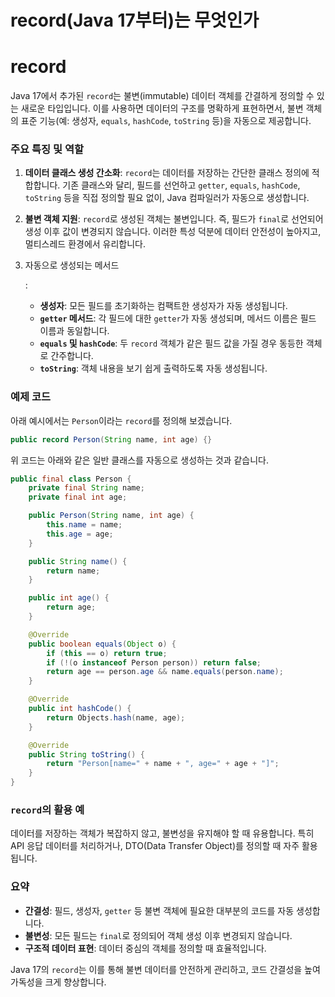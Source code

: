 # record(Java 17부터)는 무엇인가 

# record

Java 17에서 추가된 `record`는 불변(immutable) 데이터 객체를 간결하게 정의할 수 있는 새로운 타입입니다. 이를 사용하면 데이터의 구조를 명확하게 표현하면서, 불변 객체의 표준 기능(예: 생성자, `equals`, `hashCode`, `toString` 등)을 자동으로 제공합니다.

### 주요 특징 및 역할

1. **데이터 클래스 생성 간소화**: `record`는 데이터를 저장하는 간단한 클래스 정의에 적합합니다. 기존 클래스와 달리, 필드를 선언하고 `getter`, `equals`, `hashCode`, `toString` 등을 직접 정의할 필요 없이, Java 컴파일러가 자동으로 생성합니다.

2. **불변 객체 지원**: `record`로 생성된 객체는 불변입니다. 즉, 필드가 `final`로 선언되어 생성 이후 값이 변경되지 않습니다. 이러한 특성 덕분에 데이터 안전성이 높아지고, 멀티스레드 환경에서 유리합니다.

3. 자동으로 생성되는 메서드

   :

   - **생성자**: 모든 필드를 초기화하는 컴팩트한 생성자가 자동 생성됩니다.
   - **`getter` 메서드**: 각 필드에 대한 `getter`가 자동 생성되며, 메서드 이름은 필드 이름과 동일합니다.
   - **`equals` 및 `hashCode`**: 두 `record` 객체가 같은 필드 값을 가질 경우 동등한 객체로 간주합니다.
   - **`toString`**: 객체 내용을 보기 쉽게 출력하도록 자동 생성됩니다.

### 예제 코드

아래 예시에서는 `Person`이라는 `record`를 정의해 보겠습니다.

```java
public record Person(String name, int age) {}
```

위 코드는 아래와 같은 일반 클래스를 자동으로 생성하는 것과 같습니다.

```java
public final class Person {
    private final String name;
    private final int age;

    public Person(String name, int age) {
        this.name = name;
        this.age = age;
    }

    public String name() {
        return name;
    }

    public int age() {
        return age;
    }

    @Override
    public boolean equals(Object o) {
        if (this == o) return true;
        if (!(o instanceof Person person)) return false;
        return age == person.age && name.equals(person.name);
    }

    @Override
    public int hashCode() {
        return Objects.hash(name, age);
    }

    @Override
    public String toString() {
        return "Person[name=" + name + ", age=" + age + "]";
    }
}
```

### `record`의 활용 예

데이터를 저장하는 객체가 복잡하지 않고, 불변성을 유지해야 할 때 유용합니다. 특히 API 응답 데이터를 처리하거나, DTO(Data Transfer Object)를 정의할 때 자주 활용됩니다.

### 요약

- **간결성**: 필드, 생성자, `getter` 등 불변 객체에 필요한 대부분의 코드를 자동 생성합니다.
- **불변성**: 모든 필드는 `final`로 정의되어 객체 생성 이후 변경되지 않습니다.
- **구조적 데이터 표현**: 데이터 중심의 객체를 정의할 때 효율적입니다.

Java 17의 `record`는 이를 통해 불변 데이터를 안전하게 관리하고, 코드 간결성을 높여 가독성을 크게 향상합니다.